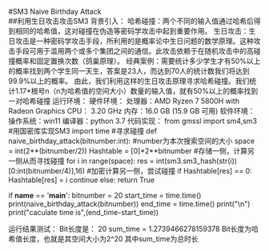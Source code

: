 #SM3 Naive Birthday Attack  
##利用生日攻击攻击SM3 
背景引入： 哈希碰撞：两个不同的输入值通过哈希后得到相同的哈希值，这对碰撞在伪造等密码学攻击中起到重要作用。 生日攻击：生日攻击是一种密码学攻击手段，所利用的是概率论中生日问题的数学原理。这种攻击手段可用于滥用两个或多个集团之间的通信。此攻击依赖于在随机攻击中的高碰撞概率和固定置换次数（鸽巢原理）。 经典案例：需要统计多少学生才有50%以上的概率找到两个学生同一天生，答案是23人，而达到70人的统计数我们将达到99.9%以上的概率。
由此，我们利用这样的生日攻击原理寻求哈希碰撞。我们统计1.17*根号n（n为哈希值的空间大小）数量的输入值，就有50%以上的概率找到一对哈希碰撞
运行环境：
硬件环境：
处理器：AMD Ryzen 7 5800H with Radeon Graphics  CPU： 3.20 GHz
内存：16.0 GB (15.9 GB 可用)
软件环境：
操作系统：win11
编译器：python 3.7
代码实现：
from gmssl import sm4,sm3
#用国密库实现SM3
import time
#寻求碰撞
def naive_birthday_attack(bitnumber:int):
    #number为本次搜索空间的大小
    space = int(2**(bitnumber/2))
    Hashtable = [0]*2**bitnumber
    #存储一侧，计算另一侧从而寻找碰撞
    for i in range(space):
        res = int(sm3.sm3_hash(str(i))[0:int(bitnumber/4)],16)
        #加密计算另一侧，尝试碰撞
        if Hashtable[res] == 0:
            Hashtable[res] = i
            continue
        else:
            return True

if __name__ == '__main__':
    bitnumber = 20
    start_time = time.time()
    print(naive_birthday_attack(bitnumber))
    end_time = time.time()
    print("\n")
    print("caculate time is",(end_time-start_time))


运行结果测试：
Bit长度是： 20
sum_time = 1.2739466278159378
Bit长度为哈希值长度，也就是其空间大小为2^20
其中sum_time为总时长
